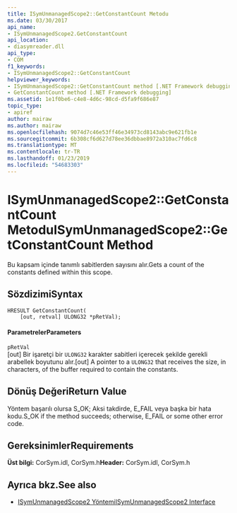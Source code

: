 ```yaml
---
title: ISymUnmanagedScope2::GetConstantCount Metodu
ms.date: 03/30/2017
api_name:
- ISymUnmanagedScope2.GetConstantCount
api_location:
- diasymreader.dll
api_type:
- COM
f1_keywords:
- ISymUnmanagedScope2::GetConstantCount
helpviewer_keywords:
- ISymUnmanagedScope2::GetConstantCount method [.NET Framework debugging]
- GetConstantCount method [.NET Framework debugging]
ms.assetid: 1e1f0be6-c4e8-4d6c-98cd-d5fa9f686e87
topic_type:
- apiref
author: mairaw
ms.author: mairaw
ms.openlocfilehash: 9074d7c46e53ff46e34973cd8143abc9e621fb1e
ms.sourcegitcommit: 6b308cf6d627d78ee36dbbae8972a310ac7fd6c8
ms.translationtype: MT
ms.contentlocale: tr-TR
ms.lasthandoff: 01/23/2019
ms.locfileid: "54683303"
---
```

# <a name="isymunmanagedscope2getconstantcount-method"></a><span data-ttu-id="7aec6-102">ISymUnmanagedScope2::GetConstantCount Metodu</span><span class="sxs-lookup"><span data-stu-id="7aec6-102">ISymUnmanagedScope2::GetConstantCount Method</span></span>
<span data-ttu-id="7aec6-103">Bu kapsam içinde tanımlı sabitlerden sayısını alır.</span><span class="sxs-lookup"><span data-stu-id="7aec6-103">Gets a count of the constants defined within this scope.</span></span>  
  
## <a name="syntax"></a><span data-ttu-id="7aec6-104">Sözdizimi</span><span class="sxs-lookup"><span data-stu-id="7aec6-104">Syntax</span></span>  
  
```  
HRESULT GetConstantCount(  
    [out, retval] ULONG32 *pRetVal);  
```  
  
#### <a name="parameters"></a><span data-ttu-id="7aec6-105">Parametreler</span><span class="sxs-lookup"><span data-stu-id="7aec6-105">Parameters</span></span>  
 `pRetVal`  
 <span data-ttu-id="7aec6-106">[out] Bir işaretçi bir `ULONG32` karakter sabitleri içerecek şekilde gerekli arabellek boyutunu alır.</span><span class="sxs-lookup"><span data-stu-id="7aec6-106">[out] A pointer to a `ULONG32` that receives the size, in characters, of the buffer required to contain the constants.</span></span>  
  
## <a name="return-value"></a><span data-ttu-id="7aec6-107">Dönüş Değeri</span><span class="sxs-lookup"><span data-stu-id="7aec6-107">Return Value</span></span>  
 <span data-ttu-id="7aec6-108">Yöntem başarılı olursa S_OK; Aksi takdirde, E_FAIL veya başka bir hata kodu.</span><span class="sxs-lookup"><span data-stu-id="7aec6-108">S_OK if the method succeeds; otherwise, E_FAIL or some other error code.</span></span>  
  
## <a name="requirements"></a><span data-ttu-id="7aec6-109">Gereksinimler</span><span class="sxs-lookup"><span data-stu-id="7aec6-109">Requirements</span></span>  
 <span data-ttu-id="7aec6-110">**Üst bilgi:** CorSym.idl, CorSym.h</span><span class="sxs-lookup"><span data-stu-id="7aec6-110">**Header:** CorSym.idl, CorSym.h</span></span>  
  
## <a name="see-also"></a><span data-ttu-id="7aec6-111">Ayrıca bkz.</span><span class="sxs-lookup"><span data-stu-id="7aec6-111">See also</span></span>
- [<span data-ttu-id="7aec6-112">ISymUnmanagedScope2 Yöntemi</span><span class="sxs-lookup"><span data-stu-id="7aec6-112">ISymUnmanagedScope2 Interface</span></span>](../../../../docs/framework/unmanaged-api/diagnostics/isymunmanagedscope2-interface.md)
